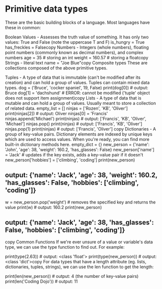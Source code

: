 # Primitive data types

These are the basic building blocks of a language. Most languages have these in common:

Boolean Values - Assesses the truth value of something. It has only two values: True and False (note the uppercase T and F)
is_hungry = True
has_freckles = Falsecopy
Numbers - Integers (whole numbers), floating point numbers (commonly known as decimal numbers), and complex numbers
age = 35 # storing an int
weight = 160.57 # storing a floatcopy
Strings - literal text
name = "Joe Blue"copy
Composite types
These are collections composed of the above primitive types.

Tuples - A type of data that is immutable (can't be modified after its creation) and can hold a group of values. Tuples can contain mixed data types.
dog = ('Bruce', 'cocker spaniel', 19, False)
print(dog[0])  # output: Bruce
dog[1] = 'dachshund' # ERROR: cannot be modified ('tuple' object does not support item assignment)copy
Lists - A type of data that is mutable and can hold a group of values. Usually meant to store a collection of related data.
empty_list = []
ninjas = ['Rozen', 'KB', 'Oliver']
print(ninjas[2])  # output: Oliver
ninjas[0] = 'Francis'
ninjas.append('Michael')
print(ninjas) # output: ['Francis', 'KB', 'Oliver', 'Michael']
ninjas.pop()
print(ninjas) # output: ['Francis', 'KB', 'Oliver']
ninjas.pop(1)
print(ninjas) # output: ['Francis', 'Oliver']
copy
Dictionaries - A group of key-value pairs. Dictionary elements are indexed by unique keys which are used to access values. When you're ready, you can find more built-in dictionary methods here.
empty_dict = {}
new_person = {'name': 'John', 'age': 38, 'weight': 160.2, 'has_glasses': False}
new_person['name'] = 'Jack' # updates if the key exists, adds a key-value pair if it doesn't
new_person['hobbies'] = ['climbing', 'coding']
print(new_person)

## output: {'name': 'Jack', 'age': 38, 'weight': 160.2, 'has_glasses': False, 'hobbies': ['climbing', 'coding']}

w = new_person.pop('weight') # removes the specified key and returns the value
print(w)  # output: 160.2
print(new_person)

## output: {'name': 'Jack', 'age': 38, 'has_glasses': False, 'hobbies': ['climbing', 'coding']}

copy
Common Functions
If we're ever unsure of a value or variable's data type, we can use the type function to find out. For example:

print(type(2.63))  # output: <class 'float'>
print(type(new_person))  # output: <class 'dict'>copy
For data types that have a length attribute (eg. lists, dictionaries, tuples, strings), we can use the len function to get the length:

print(len(new_person))  # output: 4 (the number of key-value pairs)
print(len('Coding Dojo')) # output: 11
